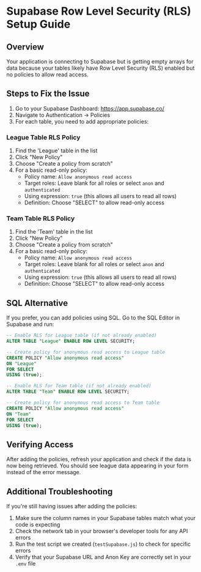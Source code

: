 # Supabase Row Level Security (RLS) Setup Guide

## Overview

Your application is connecting to Supabase but is getting empty arrays for data because your tables likely have Row Level Security (RLS) enabled but no policies to allow read access.

## Steps to Fix the Issue

1. Go to your Supabase Dashboard: https://app.supabase.co/
2. Navigate to Authentication → Policies
3. For each table, you need to add appropriate policies:

### League Table RLS Policy

1. Find the 'League' table in the list
2. Click "New Policy"
3. Choose "Create a policy from scratch"
4. For a basic read-only policy:
   - Policy name: `Allow anonymous read access`
   - Target roles: Leave blank for all roles or select `anon` and `authenticated` 
   - Using expression: `true` (this allows all users to read all rows)
   - Definition: Choose "SELECT" to allow read-only access

### Team Table RLS Policy

1. Find the 'Team' table in the list
2. Click "New Policy"
3. Choose "Create a policy from scratch"
4. For a basic read-only policy:
   - Policy name: `Allow anonymous read access`
   - Target roles: Leave blank for all roles or select `anon` and `authenticated`
   - Using expression: `true` (this allows all users to read all rows)
   - Definition: Choose "SELECT" to allow read-only access

## SQL Alternative

If you prefer, you can add policies using SQL. Go to the SQL Editor in Supabase and run:

```sql
-- Enable RLS for League table (if not already enabled)
ALTER TABLE "League" ENABLE ROW LEVEL SECURITY;

-- Create policy for anonymous read access to League table
CREATE POLICY "Allow anonymous read access" 
ON "League"
FOR SELECT 
USING (true);

-- Enable RLS for Team table (if not already enabled)
ALTER TABLE "Team" ENABLE ROW LEVEL SECURITY;

-- Create policy for anonymous read access to Team table
CREATE POLICY "Allow anonymous read access" 
ON "Team"
FOR SELECT 
USING (true);
```

## Verifying Access

After adding the policies, refresh your application and check if the data is now being retrieved. You should see league data appearing in your form instead of the error message.

## Additional Troubleshooting

If you're still having issues after adding the policies:

1. Make sure the column names in your Supabase tables match what your code is expecting
2. Check the network tab in your browser's developer tools for any API errors
3. Run the test script we created (`testSupabase.js`) to check for specific errors
4. Verify that your Supabase URL and Anon Key are correctly set in your `.env` file 